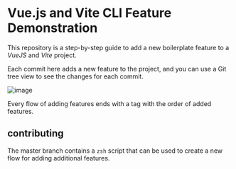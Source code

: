 # Vue.js and Vite CLI Feature Demonstration
This repository is a step-by-step guide to add a new boilerplate feature to a *VueJS* and *Vite* project.

Each commit here adds a new feature to the project, and you can use a Git tree view to see the changes for each commit. 

![image](https://user-images.githubusercontent.com/17686879/213174500-2d8bc3c7-3619-4fec-b626-3f3dc1331fce.png)

Every flow of adding features ends with a tag with the order of added features.

## contributing

The master branch contains a `zsh` script that can be used to create a new flow for adding additional features.

